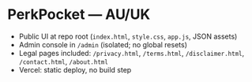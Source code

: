 # PerkPocket — AU/UK

- Public UI at repo root (`index.html`, `style.css`, `app.js`, JSON assets)
- Admin console in `/admin` (isolated; no global resets)
- Legal pages included: `/privacy.html`, `/terms.html`, `/disclaimer.html`, `/contact.html`, `/about.html`
- Vercel: static deploy, no build step
